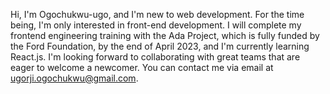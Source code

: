 Hi, I'm Ogochukwu-ugo, and I'm new to web development. For the time being, I'm only interested in front-end development.
I will complete my frontend engineering training with the Ada Project, which is fully funded by the Ford Foundation, by the end of April 2023, and I'm currently learning React.js. I'm looking forward to collaborating with great teams that are eager to welcome a newcomer.
You can contact me via email at ugorji.ogochukwu@gmail.com.

<!---
Ogochukwu-ugo/Ogochukwu-ugo is a ✨ special ✨ repository because its `README.md` (this file) appears on your GitHub profile.
You can click the Preview link to take a look at your changes.
--->
